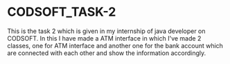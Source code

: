 # CODSOFT_TASK-2
This is  the task 2 which is given in my internship of java developer on CODSOFT. In this I have made a ATM interface in which I've made 2 classes, one for ATM interface and another one for the bank account which are connected with each other and show the information accordingly. 
